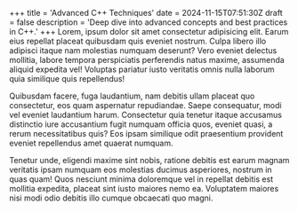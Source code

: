 +++
title = 'Advanced C++ Techniques'
date = 2024-11-15T07:51:30Z
draft = false
description = 'Deep dive into advanced concepts and best practices in C++.'
+++
Lorem, ipsum dolor sit amet consectetur adipisicing elit. Earum eius repellat placeat quibusdam quis eveniet nostrum. Culpa libero illo adipisci itaque nam molestias numquam deserunt? Vero eveniet delectus mollitia, labore tempora perspiciatis perferendis natus maxime, assumenda aliquid expedita vel! Voluptas pariatur iusto veritatis omnis nulla laborum quia similique quis repellendus!

Quibusdam facere, fuga laudantium, nam debitis ullam placeat quo consectetur, eos quam aspernatur repudiandae. Saepe consequatur, modi vel eveniet laudantium harum. Consectetur quia tenetur itaque accusamus distinctio iure accusantium fugit numquam officia quos, eveniet quasi, a rerum necessitatibus quis? Eos ipsam similique odit praesentium provident eveniet repellendus amet quaerat numquam.

Tenetur unde, eligendi maxime sint nobis, ratione debitis est earum magnam veritatis ipsam numquam eos molestias ducimus asperiores, nostrum in quas quam! Quos nesciunt minima doloremque vel in repellat debitis est mollitia expedita, placeat sint iusto maiores nemo ea. Voluptatem maiores nisi modi odio debitis illo cumque obcaecati quo magni.